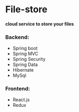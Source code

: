 # File-store

#### cloud service to store your files

### Backend:

- Spring boot
- Spring MVC
- Spring Security
- Spring Data
- Hibernate
- MySql

### Frontend:

- React.js
- Redux
